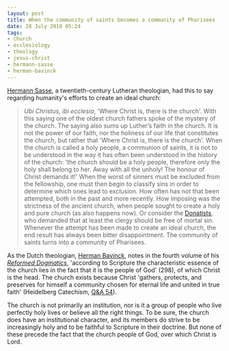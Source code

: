 ```yaml
---
layout: post
title: When the community of saints becomes a community of Pharisees
date: 28 July 2010 05:24
tags:
- church
- ecclesiology
- theology
- jesus-christ
- hermann-sasse
- herman-bavinck
---
```

<p><a href="http://en.wikipedia.org/wiki/Hermann_Sasse">Hermann Sasse</a>, a twentieth-century Lutheran theologian, had this to say regarding humanity's efforts to create an ideal church:</p>
<blockquote>
<em>Ubi Christus, ibi ecclesia</em>, 'Where Christ is, there is the   church'. With this saying one of the oldest church fathers spoke of the   mystery of the church. The saying also sums up Luther&rsquo;s faith in the   church. It is not the power of our faith, nor the holiness of our life   that constitutes the church, but rather that 'Where Christ is, there is   the church'.  When the church is called a holy people, a communion of   saints, it is not to be understood in the way it has often been   understood in the history of the church: 'the church should be a holy   people, therefore only the holy shall belong to her. Away with all the   unholy! The honour of Christ demands it!' When the worst of sinners must   be excluded from the fellowship,  one must then begin to classify sins   in order to determine which ones lead to exclusion. How often has not   that been attempted, both in the past and more recently. How imposing   was the strictness of the ancient church, when people sought to create a   holy and pure church (as also happens now). Or consider the <a href="http://en.wikipedia.org/wiki/Donatists" target="_blank">Donatists</a>,   who demanded that at least the clergy should be free of mortal sin.   Whenever the attempt has been made to create an ideal church, the end   result has always been bitter disappointment. The community of saints   turns into a community of Pharisees.
</blockquote>
<p>As the Dutch theologian, <a href="http://en.wikipedia.org/wiki/Herman_Bavinck">Herman Bavinck</a>, notes in the fourth volume of his <a href="http://www.amazon.com/Reformed-Dogmatics-Spirit-Church-Creation/dp/0801026571/ref=sr_1_2?ie=UTF8&amp;s=books&amp;qid=1280333120&amp;sr=8-2"><em>Reformed Dogmatics</em></a>, 'according to Scripture the characteristic essence of the church lies in the fact that it is the people of God' (298), of which Christ is the head. The church exists because Christ 'gathers, protects, and preserves for himself a community chosen for eternal life and united in true faith' (Heidelberg Catechism, <a href="http://www.crcna.org/pages/heidelberg_spirit.cfm#QandA%2054">Q&amp;A 54</a>).</p>

The church is not primarily an institution, nor is it a group of people who live perfectly holy lives or believe all the right things. To be sure, the church does have an institutional character, and its members do strive to be increasingly holy and to be faithful to Scripture in their doctrine. But none of these precede the fact that the church people of God, over which Christ is Lord.
